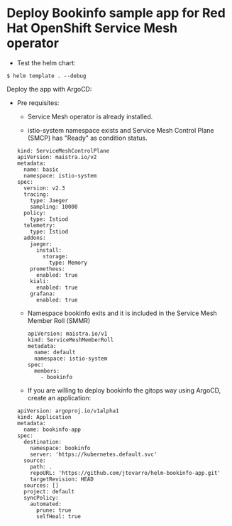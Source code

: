 # Deploy Bookinfo sample app for Red Hat OpenShift Service Mesh operator

- Test the helm chart:
```
$ helm template . --debug
```

Deploy the app with ArgoCD:
  - Pre requisites:
    - Service Mesh operator is already installed.

    - istio-system namespace exists and Service Mesh Control Plane (SMCP) has "Ready" as condition status.

    ```
    kind: ServiceMeshControlPlane
    apiVersion: maistra.io/v2
    metadata:
      name: basic
      namespace: istio-system
    spec:
      version: v2.3
      tracing:
        type: Jaeger
        sampling: 10000
      policy:
        type: Istiod
      telemetry:
        type: Istiod
      addons:
        jaeger:
          install:
            storage:
              type: Memory
        prometheus:
          enabled: true
        kiali:
          enabled: true
        grafana:
          enabled: true
    ```

    - Namespace bookinfo exits and it is included in the Service Mesh Member Roll (SMMR)

      ```
      apiVersion: maistra.io/v1
      kind: ServiceMeshMemberRoll
      metadata:
        name: default
        namespace: istio-system
      spec:
        members:
          - bookinfo
      ```
    
    - If you are willing to deploy bookinfo the gitops way using ArgoCD, create an application: 

    ```
    apiVersion: argoproj.io/v1alpha1
    kind: Application
    metadata:
      name: bookinfo-app
    spec:
      destination:
        namespace: bookinfo
        server: 'https://kubernetes.default.svc'
      source:
        path: .
        repoURL: 'https://github.com/jtovarro/helm-bookinfo-app.git'
        targetRevision: HEAD
      sources: []
      project: default
      syncPolicy:
        automated:
          prune: true
          selfHeal: true
    ```

